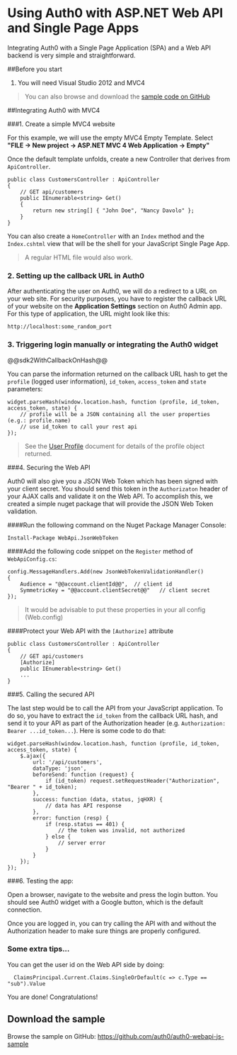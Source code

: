 # Using Auth0 with ASP.NET Web API and Single Page Apps

Integrating Auth0 with a Single Page Application (SPA) and a Web API backend is very simple and straightforward.

##Before you start

1. You will need Visual Studio 2012 and MVC4 

> You can also browse and download the [sample code on GitHub](https://github.com/auth0/auth0-webapi-js-sample)

##Integrating Auth0 with MVC4

###1. Create a simple MVC4 website

For this example, we will use the empty MVC4 Empty Template. Select __"FILE -> New project -> ASP.NET MVC 4 Web Application -> Empty"__

Once the default template unfolds, create a new Controller that derives from `ApiController`.

    public class CustomersController : ApiController
    {
        // GET api/customers
        public IEnumerable<string> Get()
        {
            return new string[] { "John Doe", "Nancy Davolo" };
        }
    }

You can also create a `HomeController` with an `Index` method and the `Index.cshtml` view that will be the shell for your JavaScript Single Page App. 

> A regular HTML file would also work.

### 2. Setting up the callback URL in Auth0

<div class="setup-callback">
<p>After authenticating the user on Auth0, we will do a redirect to a URL on your web site. For security purposes, you have to register the callback URL of your website on the <strong>Application Settings</strong> section on Auth0 Admin app. For this type of application, the URL might look like this: </p>

<pre><code>http://localhost:some_random_port</pre></code>
</div>


### 3. Triggering login manually or integrating the Auth0 widget

@@sdk2WithCallbackOnHash@@

You can parse the information returned on the callback URL hash to get the `profile` (logged user information), `id_token`, `access_token` and `state` parameters:

    widget.parseHash(window.location.hash, function (profile, id_token, access_token, state) {
        // profile will be a JSON containing all the user properties (e.g.: profile.name)
        // use id_token to call your rest api
    });

> See the [User Profile](user-profile) document for details of the profile object returned.

###4. Securing the Web API

Auth0 will also give you a JSON Web Token which has been signed with your client secret. You should send this token in the `Authorizaton` header of your AJAX calls and validate it on the Web API. To accomplish this, we created a simple nuget package that will provide the JSON Web Token validation. 

####Run the following command on the Nuget Package Manager Console:

    Install-Package WebApi.JsonWebToken

####Add the following code snippet on the `Register` method of `WebApiConfig.cs`:

    config.MessageHandlers.Add(new JsonWebTokenValidationHandler()
    {
        Audience = "@@account.clientId@@",  // client id
        SymmetricKey = "@@account.clientSecret@@"   // client secret
    });

> It would be advisable to put these properties in your all config (Web.config)

####Protect your Web API with the `[Authorize]` attribute

    public class CustomersController : ApiController
    {
        // GET api/customers
        [Authorize]
        public IEnumerable<string> Get()
        ...
    }

###5. Calling the secured API

The last step would be to call the API from your JavaScript application. To do so, you have to extract the `id_token` from the callback URL hash, and send it to your API as part of the Authorization header (e.g. `Authorization: Bearer ...id_token...`). Here is some code to do that:

    widget.parseHash(window.location.hash, function (profile, id_token, access_token, state) {
        $.ajax({
            url: '/api/customers',
            dataType: 'json',
            beforeSend: function (request) {
                if (id_token) request.setRequestHeader("Authorization", "Bearer " + id_token);
            },
            success: function (data, status, jqHXR) {
                // data has API response
            },
            error: function (resp) {
                if (resp.status == 401) {
                    // the token was invalid, not authorized
                } else {
                    // server error
                }     
            }
        });
    });

###6. Testing the app:

Open a browser, navigate to the website and press the login button. You should see Auth0 widget with a Google button, which is the default connection. 

Once you are logged in, you can try calling the API with and without the Authorization header to make sure things are properly configured. 


### Some extra tips...

You can get the user id on the Web API side by doing:

      ClaimsPrincipal.Current.Claims.SingleOrDefault(c => c.Type == "sub").Value

You are done! Congratulations! 

## Download the sample

Browse the sample on GitHub: <https://github.com/auth0/auth0-webapi-js-sample>
